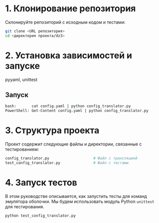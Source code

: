 # 1. Клонирование репозитория

Склонируйте репозиторий с исходным кодом и тестами:

```bash
git clone <URL репозитория>
cd <директория проекта/dz3>
```

# 2. Установка зависимостей и запуске
pyyaml, unittest

## Запуск
```bash
bash:       cat config.yaml | python config_translator.py
PowerShell: Get-Content config.yaml | python config_translator.py
```

# 3. Структура проекта
Проект содержит следующие файлы и директории, связанные с тестированием:
```bash
config_translator.py                    # Файл с трансляцией
test_config_translator.py               # Файл с тестами
```

# 4. Запуск тестов
В этом руководстве описывается, как запустить тесты для команд эмулятора оболочки. Мы будем использовать модуль Python `unittest` для тестирования.
```bash
python test_config_translator.py
```
